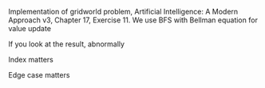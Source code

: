 Implementation of gridworld problem, Artificial Intelligence: A Modern Approach v3, Chapter 17, Exercise 11.
We use BFS with Bellman equation for value update

If you look at the result, abnormally

Index matters

Edge case matters
